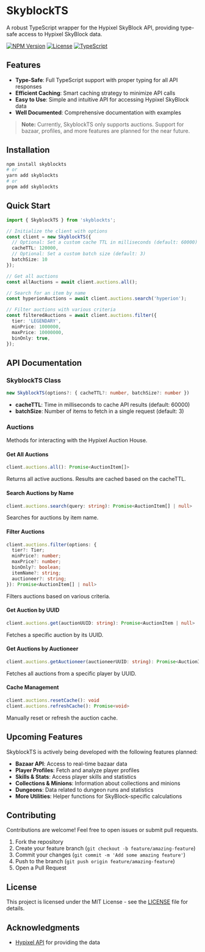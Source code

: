 # SkyblockTS

A robust TypeScript wrapper for the Hypixel SkyBlock API, providing type-safe access to Hypixel SkyBlock data.

[![NPM Version](https://img.shields.io/npm/v/skyblockts.svg)](https://www.npmjs.com/package/skyblockts)
[![License](https://img.shields.io/github/license/unloopedmido/skyblockts.svg)](LICENSE)
[![TypeScript](https://img.shields.io/badge/TypeScript-4.9%2B-blue)](https://www.typescriptlang.org/)

## Features

- **Type-Safe**: Full TypeScript support with proper typing for all API responses
- **Efficient Caching**: Smart caching strategy to minimize API calls
- **Easy to Use**: Simple and intuitive API for accessing Hypixel SkyBlock data
- **Well Documented**: Comprehensive documentation with examples

> **Note:** Currently, SkyblockTS only supports auctions. Support for bazaar, profiles, and more features are planned for the near future.

## Installation

```bash
npm install skyblockts
# or
yarn add skyblockts
# or
pnpm add skyblockts
```

## Quick Start

```typescript
import { SkyblockTS } from 'skyblockts';

// Initialize the client with options
const client = new SkyblockTS({
  // Optional: Set a custom cache TTL in milliseconds (default: 60000)
  cacheTTL: 120000,
  // Optional: Set a custom batch size (default: 3)
  batchSize: 10
});

// Get all auctions
const allAuctions = await client.auctions.all();

// Search for an item by name
const hyperionAuctions = await client.auctions.search('hyperion');

// Filter auctions with various criteria
const filteredAuctions = await client.auctions.filter({
  tier: 'LEGENDARY',
  minPrice: 1000000,
  maxPrice: 10000000,
  binOnly: true,
});
```

## API Documentation

### SkyblockTS Class

```typescript
new SkyblockTS(options?: { cacheTTL?: number, batchSize?: number })
```

- **cacheTTL**: Time in milliseconds to cache API results (default: 60000)
- **batchSize**: Number of items to fetch in a single request (default: 3)

### Auctions

Methods for interacting with the Hypixel Auction House.

#### Get All Auctions

```typescript
client.auctions.all(): Promise<AuctionItem[]>
```

Returns all active auctions. Results are cached based on the cacheTTL.

#### Search Auctions by Name

```typescript
client.auctions.search(query: string): Promise<AuctionItem[] | null>
```

Searches for auctions by item name.

#### Filter Auctions

```typescript
client.auctions.filter(options: {
  tier?: Tier;
  minPrice?: number;
  maxPrice?: number;
  binOnly?: boolean;
  itemName?: string;
  auctioneer?: string;
}): Promise<AuctionItem[] | null>
```

Filters auctions based on various criteria.

#### Get Auction by UUID

```typescript
client.auctions.get(auctionUUID: string): Promise<AuctionItem | null>
```

Fetches a specific auction by its UUID.

#### Get Auctions by Auctioneer

```typescript
client.auctions.getAuctioneer(auctioneerUUID: string): Promise<AuctionItem[] | null>
```

Fetches all auctions from a specific player by UUID.

#### Cache Management

```typescript
client.auctions.resetCache(): void
client.auctions.refreshCache(): Promise<void>
```

Manually reset or refresh the auction cache.

## Upcoming Features

SkyblockTS is actively being developed with the following features planned:

- **Bazaar API**: Access to real-time bazaar data
- **Player Profiles**: Fetch and analyze player profiles
- **Skills & Stats**: Access player skills and statistics
- **Collections & Minions**: Information about collections and minions
- **Dungeons**: Data related to dungeon runs and statistics
- **More Utilities**: Helper functions for SkyBlock-specific calculations

## Contributing

Contributions are welcome! Feel free to open issues or submit pull requests.

1. Fork the repository
2. Create your feature branch (`git checkout -b feature/amazing-feature`)
3. Commit your changes (`git commit -m 'Add some amazing feature'`)
4. Push to the branch (`git push origin feature/amazing-feature`)
5. Open a Pull Request

## License

This project is licensed under the MIT License - see the [LICENSE](license) file for details.

## Acknowledgments

- [Hypixel API](https://api.hypixel.net/) for providing the data
